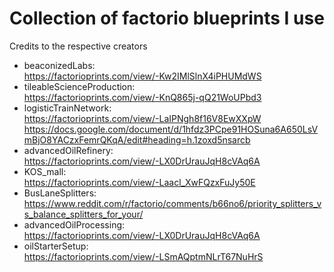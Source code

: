 # Collection of factorio blueprints I use

Credits to the respective creators

* beaconizedLabs:  
  https://factorioprints.com/view/-Kw2IMlSlnX4iPHUMdWS
* tileableScienceProduction:  
  https://factorioprints.com/view/-KnQ865j-qQ21WoUPbd3
* logisticTrainNetwork:  
  https://factorioprints.com/view/-LaIPNgh8f16V8EwXXpW  
  https://docs.google.com/document/d/1hfdz3PCpe91HOSuna6A650LsVmBjO8YACzxFemrQKqA/edit#heading=h.1zoxd5nsarcb
* advancedOilRefinery:  
  https://factorioprints.com/view/-LX0DrUrauJqH8cVAq6A
* KOS_mall:  
  https://factorioprints.com/view/-Laacl_XwFQzxFuJy50E
* BusLaneSplitters:  
  https://www.reddit.com/r/factorio/comments/b66no6/priority_splitters_vs_balance_splitters_for_your/
* advancedOilProcessing:  
  https://factorioprints.com/view/-LX0DrUrauJqH8cVAq6A
* oilStarterSetup:  
  https://factorioprints.com/view/-LSmAQptmNLrT67NuHrS
